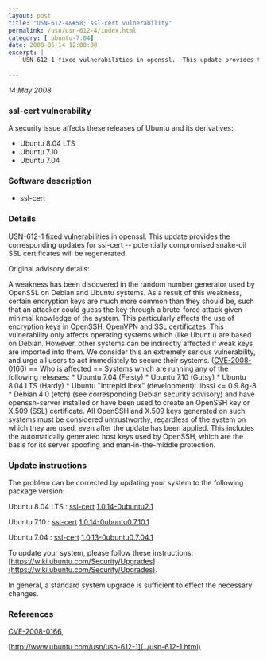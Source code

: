 ```yaml
---
layout: post
title: "USN-612-4&#58; ssl-cert vulnerability"
permalink: /usn/usn-612-4/index.html
category: [ ubuntu-7.04]
date: 2008-05-14 12:00:00
excerpt: |
    USN-612-1 fixed vulnerabilities in openssl.  This update provides the corresponding updates for ssl-cert -- potentially compromised snake-oil SSL certificates will be regenerated.
    
--- 
```

 
 

*14 May 2008*

### ssl-cert vulnerability

A security issue affects these releases of Ubuntu and its derivatives:

* Ubuntu 8.04 LTS
* Ubuntu 7.10
* Ubuntu 7.04

### Software description

* ssl-cert 

### Details

USN-612-1 fixed vulnerabilities in openssl. This update provides the corresponding updates for ssl-cert -- potentially compromised snake-oil SSL certificates will be regenerated.

Original advisory details:

 A weakness has been discovered in the random number generator used by OpenSSL on Debian and Ubuntu systems. As a result of this weakness, certain encryption keys are much more common than they should be, such that an attacker could guess the key through a brute-force attack given minimal knowledge of the system. This particularly affects the use of encryption keys in OpenSSH, OpenVPN and SSL certificates. This vulnerability only affects operating systems which (like Ubuntu) are based on Debian. However, other systems can be indirectly affected if weak keys are imported into them. We consider this an extremely serious vulnerability, and urge all users to act immediately to secure their systems. ([CVE-2008-0166](http://people.ubuntu.com/~ubuntu-security/cve/CVE-2008-0166)) == Who is affected == Systems which are running any of the following releases: * Ubuntu 7.04 (Feisty) * Ubuntu 7.10 (Gutsy) * Ubuntu 8.04 LTS (Hardy) * Ubuntu &quot;Intrepid Ibex&quot; (development): libssl &lt;= 0.9.8g-8 * Debian 4.0 (etch) (see corresponding Debian security advisory) and have openssh-server installed or have been used to create an OpenSSH key or X.509 (SSL) certificate. All OpenSSH and X.509 keys generated on such systems must be considered untrustworthy, regardless of the system on which they are used, even after the update has been applied. This includes the automatically generated host keys used by OpenSSH, which are the basis for its server spoofing and man-in-the-middle protection. 

### Update instructions

The problem can be corrected by updating your system to the following package version:

Ubuntu 8.04 LTS
 : [ssl-cert](https://launchpad.net/ubuntu/+source/ssl-cert) <span> [1.0.14-0ubuntu2.1](https://launchpad.net/ubuntu/+source/ssl-cert/1.0.14-0ubuntu2.1) </span> 

Ubuntu 7.10
 : [ssl-cert](https://launchpad.net/ubuntu/+source/ssl-cert) <span> [1.0.14-0ubuntu0.7.10.1](https://launchpad.net/ubuntu/+source/ssl-cert/1.0.14-0ubuntu0.7.10.1) </span> 

Ubuntu 7.04
 : [ssl-cert](https://launchpad.net/ubuntu/+source/ssl-cert) <span> [1.0.13-0ubuntu0.7.04.1](https://launchpad.net/ubuntu/+source/ssl-cert/1.0.13-0ubuntu0.7.04.1) </span> 

To update your system, please follow these instructions: [https://wiki.ubuntu.com/Security/Upgrades](https://wiki.ubuntu.com/Security/Upgrades).

In general, a standard system upgrade is sufficient to effect the necessary changes. 

### References

 
 [CVE-2008-0166](http://people.ubuntu.com/~ubuntu-security/cve/CVE-2008-0166), 

 [http://www.ubuntu.com/usn/usn-612-1](../usn-612-1.html)
 

